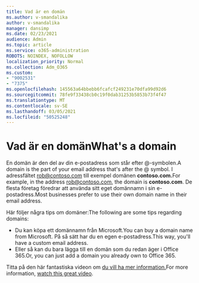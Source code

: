 ```yaml
---
title: Vad är en domän
ms.author: v-smandalika
author: v-smandalika
manager: dansimp
ms.date: 02/23/2021
audience: Admin
ms.topic: article
ms.service: o365-administration
ROBOTS: NOINDEX, NOFOLLOW
localization_priority: Normal
ms.collection: Adm_O365
ms.custom:
- "9002531"
- "7375"
ms.openlocfilehash: 145563a64bbebb6fcafcf249231e70dfa99d92d6
ms.sourcegitcommit: 78fe9f33438cb0c19f0dab31253b5853b73f4f47
ms.translationtype: MT
ms.contentlocale: sv-SE
ms.lasthandoff: 03/05/2021
ms.locfileid: "50525248"
---
```

# <a name="whats-a-domain"></a><span data-ttu-id="8360b-102">Vad är en domän</span><span class="sxs-lookup"><span data-stu-id="8360b-102">What's a domain</span></span>

<span data-ttu-id="8360b-103">En domän är den del av din e-postadress som står efter @-symbolen.</span><span class="sxs-lookup"><span data-stu-id="8360b-103">A domain is the part of your email address that's after the @ symbol.</span></span> <span data-ttu-id="8360b-104">I adressfältet rob@contoso.com till exempel domänen **contoso.com.**</span><span class="sxs-lookup"><span data-stu-id="8360b-104">For example, in the address rob@contoso.com, the domain is **contoso.com**.</span></span> <span data-ttu-id="8360b-105">De flesta företag föredrar att använda sitt eget domännamn i sin e-postadress.</span><span class="sxs-lookup"><span data-stu-id="8360b-105">Most businesses prefer to use their own domain name in their email address.</span></span>

<span data-ttu-id="8360b-106">Här följer några tips om domäner:</span><span class="sxs-lookup"><span data-stu-id="8360b-106">The following are some tips regarding domains:</span></span>

- <span data-ttu-id="8360b-107">Du kan köpa ett domännamn från Microsoft.</span><span class="sxs-lookup"><span data-stu-id="8360b-107">You can buy a domain name from Microsoft.</span></span> <span data-ttu-id="8360b-108">På så sätt har du en egen e-postadress.</span><span class="sxs-lookup"><span data-stu-id="8360b-108">This way, you'll have a custom email address.</span></span>
- <span data-ttu-id="8360b-109">Eller så kan du bara lägga till en domän som du redan äger i Office 365.</span><span class="sxs-lookup"><span data-stu-id="8360b-109">Or, you can just add a domain you already own to Office 365.</span></span>

<span data-ttu-id="8360b-110">Titta på den här fantastiska videon om [du vill ha mer information.](https://www.youtube.com/watch)</span><span class="sxs-lookup"><span data-stu-id="8360b-110">For more information, [watch this great video](https://www.youtube.com/watch).</span></span>